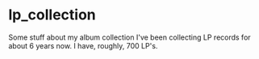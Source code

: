 # lp_collection
Some stuff about my album collection
I've been collecting LP records for about 6 years now.  I have, roughly, 700 LP's.
